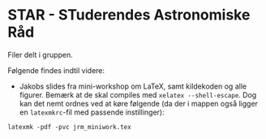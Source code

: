 # STAR - STuderendes Astronomiske Råd

Filer delt i gruppen.

Følgende findes indtil videre:

* Jakobs slides fra mini-workshop om LaTeX, samt kildekoden og alle figurer. Bemærk at de
  skal compiles med `xelatex --shell-escape`. Dog kan det nemt ordnes ved at
  køre følgende (da der i mappen også ligger en `latexmkrc`-fil med passende
  instillinger):
```
latexmk -pdf -pvc jrm_miniwork.tex
```
